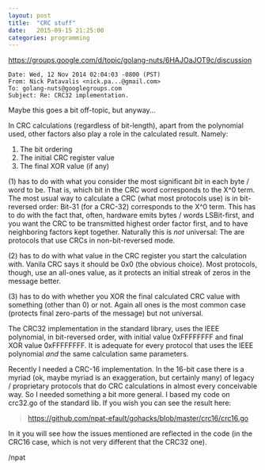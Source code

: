 ```yaml
---
layout: post
title:  "CRC stuff"
date:   2015-09-15 21:25:00
categories: programming
---
```


<https://groups.google.com/d/topic/golang-nuts/6HAJOaJOT9c/discussion>

    Date: Wed, 12 Nov 2014 02:04:03 -0800 (PST)
    From: Nick Patavalis <nick.pa...@gmail.com>
    To: golang-nuts@googlegroups.com
    Subject: Re: CRC32 implementation.
  
Maybe this goes a bit off-topic, but anyway...

In CRC calculations (regardless of bit-length), apart from the
polynomial used, other factors also play a role in the calculated
result. Namely:

1. The bit ordering
2. The initial CRC register value
3. The final XOR value (if any)

(1) has to do with what you consider the most significant *bit* in
each byte / word to be. That is, which bit in the CRC word corresponds
to the X^0 term. The most usual way to calculate a CRC (what most
protocols use) is in bit-reversed order: Bit-31 (for a CRC-32)
corresponds to the X^0 term. This has to do with the fact that, often,
hardware emits bytes / words LSBit-first, and you want the CRC to be
transmitted highest order factor first, and to have neighboring
factors kept together. Naturally this is *not* universal: The are
protocols that use CRCs in non-bit-reversed mode.

(2) has to do with what value in the CRC register you start the
calculation with. Vanila CRC says it should be 0x0 (the obvious
choice). Most protocols, though, use an all-ones value, as it protects
an initial streak of zeros in the message better.

(3) has to do with whether you XOR the final calculated CRC value with
something (other than 0) or not. Again all ones is the most common
case (protects final zero-parts of the message) but not universal.

The CRC32 implementation in the standard library, uses the IEEE
polynomial, in bit-reversed order, with initial value 0xFFFFFFFF and
final XOR value 0xFFFFFFFF. It is adequate for every protocol that
uses the IEEE polynomial *and* the same calculation same parameters.

Recently I needed a CRC-16 implementation. In the 16-bit case there is
a myriad (ok, maybe myriad is an exaggeration, but certainly many) of
legacy / proprietary protocols that do CRC calculations in almost
every conceivable way. So I needed something a bit more general. I
based my code on crc32.go of the standard lib. If you wish you can see
the result here:

> <https://github.com/npat-efault/gohacks/blob/master/crc16/crc16.go>

In it you will see how the issues mentioned are reflected in the code
(in the CRC16 case, which is not very different that the CRC32 one).

/npat
